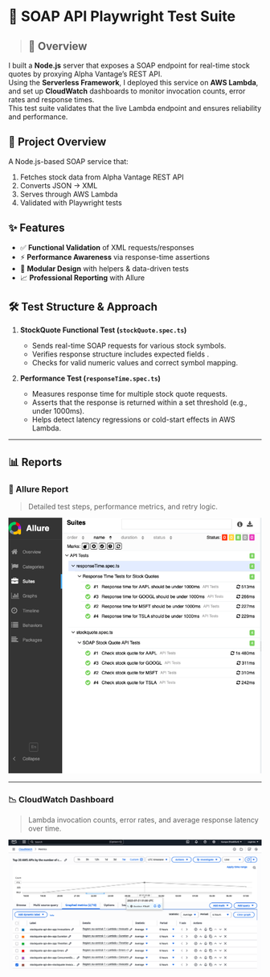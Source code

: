 # 🧪 SOAP API Playwright Test Suite

> ## 🚀 Overview  
I built a **Node.js** server that exposes a SOAP endpoint for real-time stock quotes by proxying Alpha Vantage’s REST API.  
Using the **Serverless Framework**, I deployed this service on **AWS Lambda**, and set up **CloudWatch** dashboards to monitor invocation counts, error rates and response times.  
This test suite validates that the live Lambda endpoint and ensures reliability and performance.


## 🚀 Project Overview
A Node.js-based SOAP service that:
1. Fetches stock data from Alpha Vantage REST API
2. Converts JSON → XML
3. Serves through AWS Lambda
4. Validated with Playwright tests

## ✨ Features

- ✅ **Functional Validation** of XML requests/responses  
- ⚡ **Performance Awareness** via response-time assertions  
- 🧩 **Modular Design** with helpers & data-driven tests  
- 📈 **Professional Reporting** with Allure  


## 🛠️ Test Structure & Approach

1. **StockQuote Functional Test (`stockQuote.spec.ts`)**  
   - Sends real-time SOAP requests for various stock symbols.
   - Verifies response structure includes expected fields .
   - Checks for valid numeric values and correct symbol mapping.

2. **Performance Test (`responseTime.spec.ts`)**  
   - Measures response time for multiple stock quote requests.
   - Asserts that the response is returned within a set threshold (e.g., under 1000ms).
   - Helps detect latency regressions or cold-start effects in AWS Lambda.
---


## 📊 Reports

### 🧪 Allure Report  
> Detailed test steps, performance metrics, and retry logic.

![Allure Report](./reports/Allure.png)

---

### 📉 CloudWatch Dashboard  
> Lambda invocation counts, error rates, and average response latency over time.

![CloudWatch Report](./reports/CloudWatch.png)
